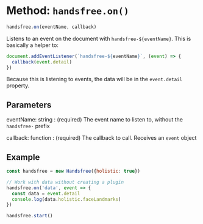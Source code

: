 # Method: `handsfree.on()`

```js
handsfree.on(eventName, callback)
```

Listens to an event on the document with `handsfree-${eventName}`. This is basically a helper to:

```js
document.addEventListener(`handsfree-${eventName}`, (event) => {
  callback(event.detail)
})
```

Because this is listening to events, the data will be in the `event.detail` property.

## Parameters

eventName: string
: (required) The event name to listen to, without the `handsfree-` prefix

callback: function
: (required) The callback to call. Receives an `event` object

## Example

```js
const handsfree = new Handsfree({holistic: true})

// Work with data without creating a plugin
handsfree.on('data', event => {
  const data = event.detail
  console.log(data.holistic.faceLandmarks)
})

handsfree.start()
```